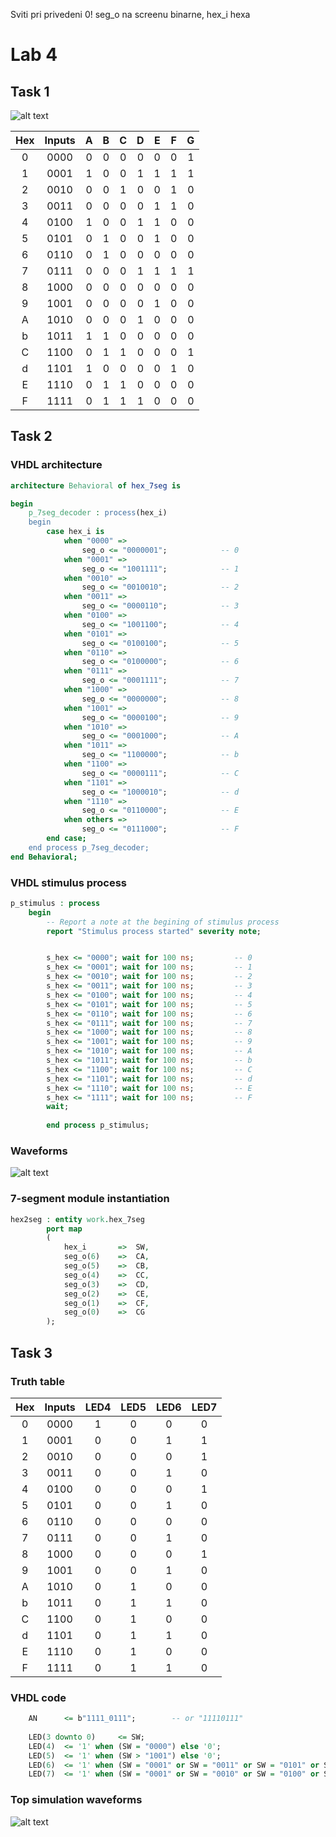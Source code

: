Sviti pri privedeni 0!
seg_o na screenu binarne, hex_i hexa

# Lab 4

## Task 1

![alt text][schematic]

| **Hex** | **Inputs** | **A** | **B** | **C** | **D** | **E** | **F** | **G** |
| :-: | :-: | :-: | :-: | :-: | :-: | :-: | :-: | :-: |
| 0 | 0000 | 0 | 0 | 0 | 0 | 0 | 0 | 1 |
| 1 | 0001 | 1 | 0 | 0 | 1 | 1 | 1 | 1 |
| 2 | 0010 | 0 | 0 | 1 | 0 | 0 | 1 | 0 |
| 3 | 0011 | 0 | 0 | 0 | 0 | 1 | 1 | 0 |
| 4 | 0100 | 1 | 0 | 0 | 1 | 1 | 0 | 0 |
| 5 | 0101 | 0 | 1 | 0 | 0 | 1 | 0 | 0 |
| 6 | 0110 | 0 | 1 | 0 | 0 | 0 | 0 | 0 |
| 7 | 0111 | 0 | 0 | 0 | 1 | 1 | 1 | 1 |
| 8 | 1000 | 0 | 0 | 0 | 0 | 0 | 0 | 0 |
| 9 | 1001 | 0 | 0 | 0 | 0 | 1 | 0 | 0 |
| A | 1010 | 0 | 0 | 0 | 1 | 0 | 0 | 0 |
| b | 1011 | 1 | 1 | 0 | 0 | 0 | 0 | 0 |
| C | 1100 | 0 | 1 | 1 | 0 | 0 | 0 | 1 |
| d | 1101 | 1 | 0 | 0 | 0 | 0 | 1 | 0 |
| E | 1110 | 0 | 1 | 1 | 0 | 0 | 0 | 0 |
| F | 1111 | 0 | 1 | 1 | 1 | 0 | 0 | 0 |

## Task 2

### VHDL architecture

```vhdl
architecture Behavioral of hex_7seg is

begin
    p_7seg_decoder : process(hex_i)
    begin
        case hex_i is
            when "0000" =>
                seg_o <= "0000001";            -- 0
            when "0001" =>
                seg_o <= "1001111";            -- 1
            when "0010" =>
                seg_o <= "0010010";            -- 2
            when "0011" =>
                seg_o <= "0000110";            -- 3
            when "0100" =>
                seg_o <= "1001100";            -- 4
            when "0101" =>
                seg_o <= "0100100";            -- 5
            when "0110" =>
                seg_o <= "0100000";            -- 6
            when "0111" =>
                seg_o <= "0001111";            -- 7
            when "1000" =>
                seg_o <= "0000000";            -- 8
            when "1001" =>
                seg_o <= "0000100";            -- 9
            when "1010" =>
                seg_o <= "0001000";            -- A
            when "1011" =>
                seg_o <= "1100000";            -- b
            when "1100" =>
                seg_o <= "0000111";            -- C
            when "1101" =>
                seg_o <= "1000010";            -- d
            when "1110" =>
                seg_o <= "0110000";            -- E
            when others =>
                seg_o <= "0111000";            -- F
        end case;
    end process p_7seg_decoder;
end Behavioral;
```

### VHDL stimulus process

```vhdl
p_stimulus : process
    begin
        -- Report a note at the begining of stimulus process
        report "Stimulus process started" severity note;


		s_hex <= "0000"; wait for 100 ns;         -- 0
        s_hex <= "0001"; wait for 100 ns;         -- 1
        s_hex <= "0010"; wait for 100 ns;         -- 2
		s_hex <= "0011"; wait for 100 ns;         -- 3
		s_hex <= "0100"; wait for 100 ns;         -- 4
		s_hex <= "0101"; wait for 100 ns;         -- 5
		s_hex <= "0110"; wait for 100 ns;         -- 6
		s_hex <= "0111"; wait for 100 ns;         -- 7
		s_hex <= "1000"; wait for 100 ns;         -- 8
		s_hex <= "1001"; wait for 100 ns;         -- 9
		s_hex <= "1010"; wait for 100 ns;         -- A
		s_hex <= "1011"; wait for 100 ns;         -- b
		s_hex <= "1100"; wait for 100 ns;         -- C
		s_hex <= "1101"; wait for 100 ns;         -- d
		s_hex <= "1110"; wait for 100 ns;         -- E
		s_hex <= "1111"; wait for 100 ns;         -- F
		wait;	
		
		end process p_stimulus;
```

### Waveforms

![alt text][waveform]

### 7-segment module instantiation

```vhdl
hex2seg : entity work.hex_7seg
        port map
        (
            hex_i       =>  SW,
            seg_o(6)    =>  CA,
            seg_o(5)    =>  CB,
            seg_o(4)    =>  CC,
            seg_o(3)    =>  CD,
            seg_o(2)    =>  CE,
            seg_o(1)    =>  CF,
            seg_o(0)    =>  CG  
        );
```

## Task 3

### Truth table

| **Hex** | **Inputs** | **LED4** | **LED5** | **LED6** | **LED7** |
| :-: | :-: | :-: | :-: | :-: | :-: |
| 0 | 0000 | 1 | 0 | 0 | 0 |
| 1 | 0001 | 0 | 0 | 1 | 1 |
| 2 | 0010 | 0 | 0 | 0 | 1 |
| 3 | 0011 | 0 | 0 | 1 | 0 |
| 4 | 0100 | 0 | 0 | 0 | 1 |
| 5 | 0101 | 0 | 0 | 1 | 0 |
| 6 | 0110 | 0 | 0 | 0 | 0 |
| 7 | 0111 | 0 | 0 | 1 | 0 |
| 8 | 1000 | 0 | 0 | 0 | 1 |
| 9 | 1001 | 0 | 0 | 1 | 0 |
| A | 1010 | 0 | 1 | 0 | 0 |
| b | 1011 | 0 | 1 | 1 | 0 |
| C | 1100 | 0 | 1 | 0 | 0 |
| d | 1101 | 0 | 1 | 1 | 0 |
| E | 1110 | 0 | 1 | 0 | 0 |
| F | 1111 | 0 | 1 | 1 | 0 |

### VHDL code

```vhdl
    AN      <= b"1111_0111";        -- or "11110111"
    
    LED(3 downto 0)     <= SW;
    LED(4)  <= '1' when (SW = "0000") else '0';
    LED(5)  <= '1' when (SW > "1001") else '0';
    LED(6)  <= '1' when (SW = "0001" or SW = "0011" or SW = "0101" or SW = "0111" or SW = "1001" or SW = "1011" or SW = "1101" or SW = "1111") else '0';
    LED(7)  <= '1' when (SW = "0001" or SW = "0010" or SW = "0100" or SW = "1000") else '0';
```

### Top simulation waveforms

![alt text][waveform_top]

[schematic]: https://github.com/vitoo420/Digital-electronics-1/blob/main/Labs/04-segment/Img/Schema.png "Schema"
[waveform]: https://github.com/vitoo420/Digital-electronics-1/blob/main/Labs/04-segment/Img/waveform.png "Waveform"
[waveform_top]: https://github.com/vitoo420/Digital-electronics-1/blob/main/Labs/04-segment/Img/waveform_top.png "Waveform top"
